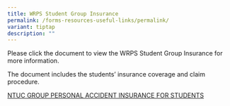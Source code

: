 ```yaml
---
title: WRPS Student Group Insurance
permalink: /forms-resources-useful-links/permalink/
variant: tiptap
description: ""
---
```

<p>Please click the document to view the WRPS Student Group Insurance for more information.</p><p>The document includes the students’ insurance coverage and claim procedure.</p><p></p><p><a href="/files/Office/Product_Fact_Sheet_Year_2024.pdf" rel="noopener noreferrer nofollow" target="_blank">NTUC GROUP PERSONAL ACCIDENT INSURANCE FOR STUDENTS</a></p>